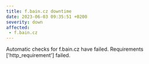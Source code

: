 ```yaml
---
title: f.bain.cz downtime
date: 2023-06-03 09:35:51 +0200
severity: down
affected:
 - f.bain.cz
---
```

Automatic checks for f.bain.cz have failed. Requirements ['http_requirement'] failed.
